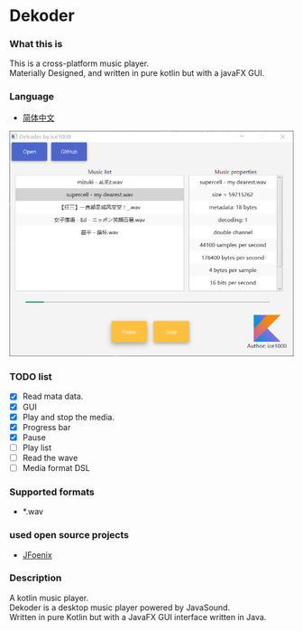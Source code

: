 # Dekoder

### What this is
This is a cross-platform music player.<br/>
Materially Designed, and written in pure kotlin but with a javaFX GUI.

### Language
+ [简体中文](./README-ZH.md)

![0](./art/02.PNG)

### TODO list
+ [X] Read mata data.
+ [X] GUI
+ [X] Play and stop the media.
+ [X] Progress bar
+ [X] Pause
+ [ ] Play list
+ [ ] Read the wave
+ [ ] Media format DSL

### Supported formats
+ *.wav

### used open source projects
+ [JFoenix](https://github.com/jfoenixadmin/JFoenix)

### Description
A kotlin music player.<br/>
Dekoder is a desktop music player powered by JavaSound.<br/>
Written in pure Kotlin but with a JavaFX GUI interface written in Java.<br/>